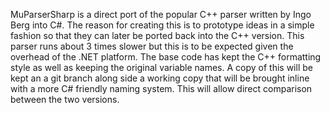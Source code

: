 MuParserSharp is a direct port of the popular C++ parser written by Ingo Berg into C#. 
The reason for creating this is to prototype ideas in a simple fashion so that
they can later be ported back into the C++ version. This parser runs about 3 times
slower but this is to be expected given the overhead of the .NET platform. The 
base code has kept the C++ formatting style as well as keeping the original variable
names. A copy of this will be kept an a git branch along side a working copy that will 
be brought inline with a more C# friendly naming system. This will allow direct comparison 
between the two versions.